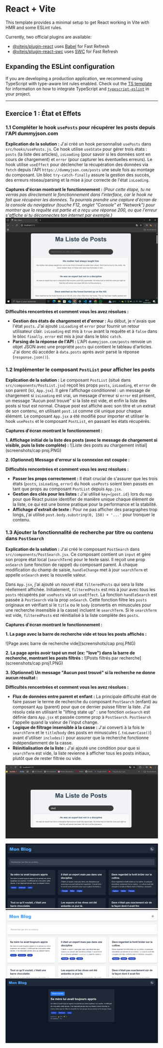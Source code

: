 # React + Vite

This template provides a minimal setup to get React working in Vite with HMR and some ESLint rules.

Currently, two official plugins are available:

- [@vitejs/plugin-react](https://github.com/vitejs/vite-plugin-react/blob/main/packages/plugin-react) uses [Babel](https://babeljs.io/) for Fast Refresh
- [@vitejs/plugin-react-swc](https://github.com/vitejs/vite-plugin-react/blob/main/packages/plugin-react-swc) uses [SWC](https://swc.rs/) for Fast Refresh

## Expanding the ESLint configuration

If you are developing a production application, we recommend using TypeScript with type-aware lint rules enabled. Check out the [TS template](https://github.com/vitejs/vite/tree/main/packages/create-vite/template-react-ts) for information on how to integrate TypeScript and [`typescript-eslint`](https://typescript-eslint.io) in your project.

---

## Exercice 1 : État et Effets

### 1.1 Compléter le hook `usePosts` pour récupérer les posts depuis l'API dummyjson.com

**Explication de la solution :**
J'ai créé un hook personnalisé `usePosts` dans `src/hooks/usePosts.js`. Ce hook utilise `useState` pour gérer trois états : `posts` (la liste des articles), `isLoading` (pour savoir si les données sont en cours de chargement) et `error` (pour capturer les éventuelles erreurs).
Le hook utilise `useEffect` pour déclencher la récupération des données via `fetch` depuis l'API `https://dummyjson.com/posts` une seule fois au montage du composant. Un bloc `try-catch-finally` assure la gestion des succès, des erreurs réseau/parsing et la mise à jour correcte de l'état `isLoading`.

**Captures d'écran montrant le fonctionnement :**
*(Pour cette étape, tu ne verras pas directement le fonctionnement dans l'interface, car le hook ne fait que récupérer les données. Tu pourrais prendre une capture d'écran de la console du navigateur (touche F12, onglet "Console" et "Network") pour montrer que la requête est partie et a reçu une réponse 200, ou que l'erreur s'affiche si tu déconnectes ton internet par exemple.)*
![image_alt](https://github.com/Imane029/tp_react_hooks/blob/7c6930249dfc04f57fcb0aa439ab380fac71042d/screenshots/cap%20proj.PNG)

**Difficultés rencontrées et comment vous les avez résolues :**
* **Gestion des états de chargement et d'erreur :** Au début, je n'avais que l'état `posts`. J'ai ajouté `isLoading` et `error` pour fournir un retour utilisateur clair. `isLoading` est mis à `true` avant la requête et à `false` dans le bloc `finally`. `error` est mis à jour dans le bloc `catch`.
* **Parsing de la réponse de l'API :** L'API `dummyjson.com/posts` renvoie un objet JSON avec une propriété `posts` qui contient le tableau d'articles. J'ai donc dû accéder à `data.posts` après avoir parsé la réponse (`response.json()`).

### 1.2 Implémenter le composant `PostList` pour afficher les posts

**Explication de la solution :**
Le composant `PostList` (situé dans `src/components/PostList.jsx`) reçoit les props `posts`, `isLoading`, et `error` de son parent (ici, `App.jsx`). Il gère l'affichage conditionnel : un message de chargement si `isLoading` est vrai, un message d'erreur si `error` est présent, un message "Aucun post trouvé" si la liste est vide, et enfin la liste des posts si tout est normal. Chaque post est affiché avec son titre et un extrait de son contenu, en utilisant `post.id` comme clé unique pour chaque élément.
Le composant `App.jsx` a été modifié pour importer et utiliser le hook `usePosts` et le composant `PostList`, en passant les états récupérés.

**Captures d'écran montrant le fonctionnement :**

**1. Affichage initial de la liste des posts (avec le message de chargement si visible, puis la liste complète) :**
![Liste des posts au chargement initial](screenshots/cap proj.PNG)

**2. (Optionnel) Message d'erreur si la connexion est coupée :**


**Difficultés rencontrées et comment vous les avez résolues :**
* **Passer les props correctement :** Il était crucial de s'assurer que les trois états (`posts`, `isLoading`, `error`) du hook `usePosts` soient bien passés en tant que props au composant `PostList` depuis `App.jsx`.
* **Gestion des clés pour les listes :** J'ai utilisé `key={post.id}` lors du `map` pour que React puisse identifier de manière unique chaque élément de la liste, ce qui est une bonne pratique pour la performance et la stabilité.
* **Affichage d'extrait de texte :** Pour ne pas afficher des paragraphes trop longs, j'ai utilisé `post.body.substring(0, 150) + '...'` pour tronquer le contenu.

### 1.3 Ajouter la fonctionnalité de recherche par titre ou contenu dans `PostSearch`

**Explication de la solution :**
J'ai créé le composant `PostSearch` dans `src/components/PostSearch.jsx`. Ce composant contient un `input` et gère son propre état local (`searchTerm`) pour le texte saisi. Il reçoit une prop `onSearch` (une fonction de rappel) du composant parent. À chaque modification du champ de saisie, `handleChange` met à jour `searchTerm` et appelle `onSearch` avec la nouvelle valeur.

Dans `App.jsx`, j'ai ajouté un nouvel état `filteredPosts` qui sera la liste réellement affichée. Initialement, `filteredPosts` est mis à jour avec tous les `posts` récupérés par `usePosts` via un `useEffect`. La fonction `handleSearch` est passée à `PostSearch` via la prop `onSearch`. Cette fonction filtre les `posts` originaux en vérifiant si le `title` ou le `body` (convertis en minuscules pour une recherche insensible à la casse) incluent le `searchTerm`. Si le `searchTerm` est vide, `filteredPosts` est réinitialisé à la liste complète des `posts`.

**Captures d'écran montrant le fonctionnement :**

**1. La page avec la barre de recherche vide et tous les posts affichés :**

![Page avec barre de recherche vide](screenshots/cap proj.PNG)

**2. La page après avoir tapé un mot (ex: "love") dans la barre de recherche, montrant les posts filtrés :**
![Posts filtrés par recherche](screenshots/cap proj1.PNG)

**3. (Optionnel) Un message "Aucun post trouvé" si la recherche ne donne aucun résultat :**


**Difficultés rencontrées et comment vous les avez résolues :**
* **Flux de données entre parent et enfant :** La principale difficulté était de faire passer le terme de recherche du composant `PostSearch` (enfant) au composant `App` (parent) pour que ce dernier puisse filtrer la liste. J'ai résolu cela en utilisant le "lifting state up" : une fonction `onSearch` est définie dans `App.jsx` et passée comme prop à `PostSearch`. `PostSearch` l'appelle quand la valeur de l'input change.
* **Logique de filtrage insensible à la casse :** J'ai converti à la fois le `searchTerm` et le `title`/`body` des posts en minuscules (`.toLowerCase()`) avant d'utiliser `includes()` pour assurer que la recherche fonctionne indépendamment de la casse.
* **Réinitialisation de la liste :** J'ai ajouté une condition pour que si `searchTerm` est vide, la liste revienne à afficher tous les posts initiaux, plutôt que de rester filtrée ou vide.


![image_alt](https://github.com/Imane029/tp_react_hooks/blob/1faba5444be2f3803f2ceb83029b5c5e51cca166/screenshots/cap%20proj1.PNG)

![image_alt](https://github.com/Imane029/tp_react_hooks/blob/1faba5444be2f3803f2ceb83029b5c5e51cca166/screenshots/dark.PNG)
![image_alt](https://github.com/Imane029/tp_react_hooks/blob/1faba5444be2f3803f2ceb83029b5c5e51cca166/screenshots/light.PNG)
![image_alt](https://github.com/Imane029/tp_react_hooks/blob/1faba5444be2f3803f2ceb83029b5c5e51cca166/screenshots/detail.PNG)
